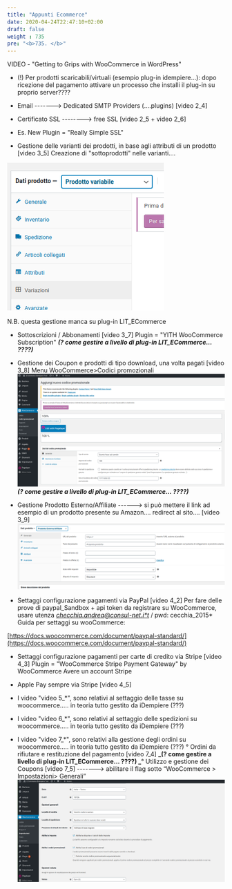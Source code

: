 ```yaml
---
title: "Appunti Ecommerce"
date: 2020-04-24T22:47:10+02:00
draft: false
weight : 735
pre: "<b>735. </b>"
---
```



VIDEO - "Getting to Grips with WooCommerce in WordPress"

* (!) Per prodotti scaricabili/virtuali (esempio plug-in idempiere…): dopo ricezione del pagamento attivare un processo che installi il plug-in su proprio server????

* Email -------> Dedicated SMTP Providers (....plugins)  [video 2_4]

* Certificato SSL --------> free SSL [video 2_5  +  video 2_6] 

* Es. New Plugin = "Really Simple SSL"

* Gestione delle varianti dei prodotti, in base agli attributi di un prodotto [video 3_5]
Creazione di "sottoprodotti" nelle varianti….

![image alt text](image_0.png)

N.B. questa gestione manca su plug-in LIT_ECommerce

* Sottoscrizioni / Abbonamenti [video 3_7]
Plugin = "YITH WooCommerce Subscription"  **_(? come gestire a livello di plug-in LIT_ECommerce… ????)_**

* Gestione dei Coupon e prodotti di tipo download, una volta pagati [video 3_8]
Menu WooCommerce>Codici promozionali
![image alt text](image_1.png)
**_(? come gestire a livello di plug-in LIT_ECommerce… ????)_**

* Gestione Prodotto Esterno/Affiliate ------> si può mettere il link ad esempio di un prodotto presente su Amazon…. redirect al sito….
[video 3_9]
![image alt text](image_2.png)

* Settaggi configurazione pagamenti via PayPal
[video 4_2]
Per fare delle prove di paypal_Sandbox + api token da registrare su WooCommerce, usare utenza *[checchia.andrea@consul-net.i*t](mailto:checchia.andrea@consul-net.it)* / pwd: cecchia_2015*
Guida per settaggi su wooCommerce:

[https://docs.woocommerce.com/document/paypal-standard/](https://docs.woocommerce.com/document/paypal-standard/)

* Settaggi configurazione pagamenti per carte di credito via Stripe
[video 4_3]
Plugin = "WooCommerce Stripe Payment Gateway" by WooCommerce
Avere un account Stripe

* Apple Pay sempre via Stripe
[video 4_5]

* I video "video 5_*", sono relativi al settaggio delle tasse su woocommerce….. in teoria tutto gestito da iDempiere (???)

* I video "video 6_*", sono relativi al settaggio delle spedizioni su woocommerce….. in teoria tutto gestito da iDempiere (???)

* I video "video 7_*", sono relativi alla gestione degli ordini su woocommerce….. in teoria tutto gestito da iDempiere (???)
° Ordini da rifiutare e restituzione del pagamento [video 7_4]  **_(? come gestire a livello di plug-in LIT_ECommerce… ????)
_**° Utilizzo e gestione dei Coupons [video 7_5] -------> abilitare il flag sotto “WooCommerce > Impostazioni> Generali”
![image alt text](image_3.png)

